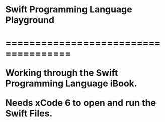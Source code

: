 <h1>Swift Programming Language Playground<h1>
=====================================

Working through the Swift Programming Language iBook.

Needs xCode 6 to open and run the Swift Files.


